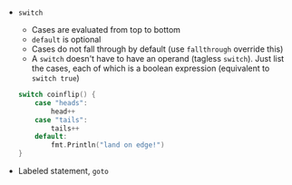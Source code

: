 - `switch`
    - Cases are evaluated from top to bottom
    - `default` is optional
    - Cases do not fall through by default (use `fallthrough` override this)
    - A `switch` doesn't have to have an operand (tagless `switch`). Just list the cases, each of which is a boolean expression (equivalent to `switch true`)

    ```go
    switch coinflip() {
        case "heads":
            head++
        case "tails":
            tails++
        default:
            fmt.Println("land on edge!")
    }
    ```

- Labeled statement, `goto`
